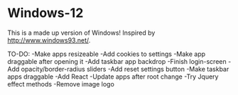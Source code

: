 # Windows-12
This is a made up version of Windows!
Inspired by http://www.windows93.net/.

TO-DO:
-Make apps resizeable
-Add cookies to settings
-Make app draggable after opening it
-Add taskbar app backdrop
-Finish login-screen
-Add opacity/border-radius sliders
-Add reset settings button
-Make taskbar apps draggable
-Add React
-Update apps after root change
-Try Jquery effect methods
-Remove image logo